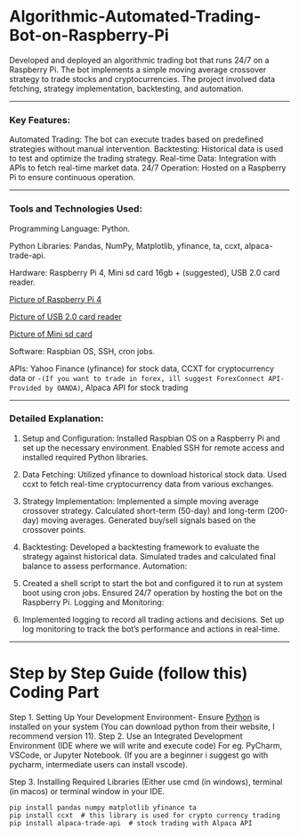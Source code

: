 # Algorithmic-Automated-Trading-Bot-on-Raspberry-Pi
Developed and deployed an algorithmic trading bot that runs 24/7 on a Raspberry Pi. The bot implements a simple moving average crossover strategy to trade stocks and cryptocurrencies. The project involved data fetching, strategy implementation, backtesting, and automation.

------------------------------------------------------------------------------------------
### Key Features:

Automated Trading: The bot can execute trades based on predefined strategies without manual intervention. Backtesting: Historical data is used to test and optimize the trading strategy. Real-time Data: Integration with APIs to fetch real-time market data. 24/7 Operation: Hosted on a Raspberry Pi to ensure continuous operation.

------------------------------------------------------------------------------------------
### Tools and Technologies Used:

Programming Language: Python.

Python Libraries: Pandas, NumPy, Matplotlib, yfinance, ta, ccxt, alpaca-trade-api.

Hardware: Raspberry Pi 4, Mini sd card 16gb + (suggested), USB 2.0 card reader.

[Picture of Raspberry Pi 4](https://assets.raspberrypi.com/static/raspberry-pi-4-labelled-f5e5dcdf6a34223235f83261fa42d1e8.png)

[Picture of USB 2.0 card reader](https://www.kalitut.com/wp-content/uploads/2020/05/raspberry-pi-cardreader-1.jpg)

[Picture of Mini sd card](https://robu.in/wp-content/uploads/2019/08/sandisk-32-gb-card.jpg)

Software: Raspbian OS, SSH, cron jobs. 

APIs: Yahoo Finance (yfinance) for stock data, CCXT for cryptocurrency data or ```-(If you want to trade in forex, ill suggest ForexConnect API- Provided by OANDA)```, Alpaca API for stock trading

------------------------------------------------------------------------------------------
### Detailed Explanation:

1. Setup and Configuration: Installed Raspbian OS on a Raspberry Pi and set up the necessary environment. Enabled SSH for remote access and installed required Python libraries.

2. Data Fetching: Utilized yfinance to download historical stock data. Used ccxt to fetch real-time cryptocurrency data from various exchanges.

3. Strategy Implementation: Implemented a simple moving average crossover strategy. Calculated short-term (50-day) and long-term (200-day) moving averages. Generated buy/sell signals based on the crossover points.

4. Backtesting: Developed a backtesting framework to evaluate the strategy against historical data. Simulated trades and calculated final balance to assess performance. Automation:

5. Created a shell script to start the bot and configured it to run at system boot using cron jobs. Ensured 24/7 operation by hosting the bot on the Raspberry Pi. Logging and Monitoring:

6. Implemented logging to record all trading actions and decisions. Set up log monitoring to track the bot’s performance and actions in real-time.

------------------------------------------------------------------------------------------

# Step by Step Guide (follow this) Coding Part

Step 1. Setting Up Your Development Environment- Ensure [Python](https://www.python.org/downloads/) is installed on your system (You can download python from their website, I recommend version 11). 
Step 2. Use an Integrated Development Environment (IDE where we will write and execute code) For eg. PyCharm, VSCode, or Jupyter Notebook. (If you are a beginner i suggest go with pycharm, intermediate users can install vscode).

Step 3. Installing Required Libraries (Either use cmd (in windows), terminal (in macos) or terminal window in your IDE.
```
pip install pandas numpy matplotlib yfinance ta
pip install ccxt  # this library is used for crypto currency trading
pip install alpaca-trade-api  # stock trading with Alpaca API

```
